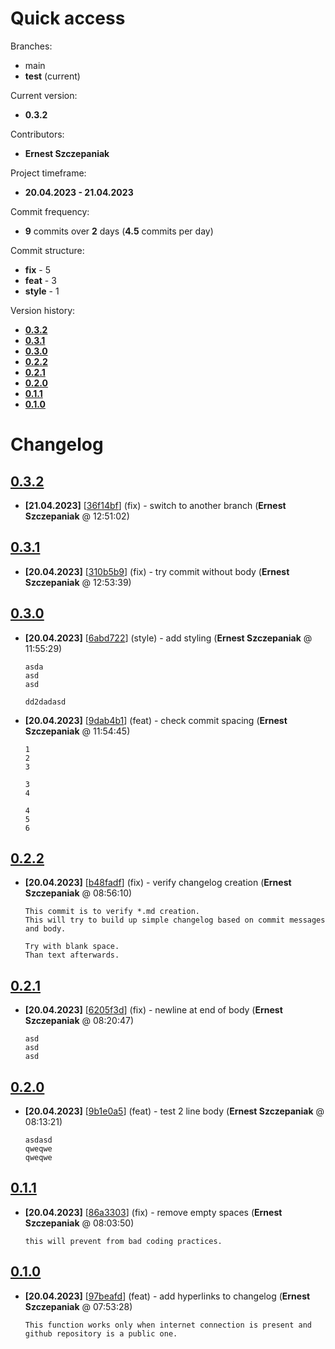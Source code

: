 # Quick access
Branches:
* main
* **test** (current)

Current version:
* **0.3.2**

Contributors:
* **Ernest Szczepaniak**

Project timeframe:
* **20.04.2023 - 21.04.2023**

Commit frequency:
* **9** commits over **2** days (**4.5** commits per day)

Commit structure:
* **fix** - 5
* **feat** - 3
* **style** - 1

Version history:
* [**0.3.2**](#032)
* [**0.3.1**](#031)
* [**0.3.0**](#030)
* [**0.2.2**](#022)
* [**0.2.1**](#021)
* [**0.2.0**](#020)
* [**0.1.1**](#011)
* [**0.1.0**](#010)

# Changelog
## **[0.3.2](https://github.com/ErnestSzczepaniak/version/tree/36f14bf)**
* **[21.04.2023]** [[36f14bf](https://github.com/ErnestSzczepaniak/version/commit/36f14bf)] (fix) - switch to another branch (**Ernest Szczepaniak** @ 12:51:02)
## **[0.3.1](https://github.com/ErnestSzczepaniak/version/tree/310b5b9)**
* **[20.04.2023]** [[310b5b9](https://github.com/ErnestSzczepaniak/version/commit/310b5b9)] (fix) - try commit without body (**Ernest Szczepaniak** @ 12:53:39)
## **[0.3.0](https://github.com/ErnestSzczepaniak/version/tree/6abd722)**
* **[20.04.2023]** [[6abd722](https://github.com/ErnestSzczepaniak/version/commit/6abd722)] (style) - add styling (**Ernest Szczepaniak** @ 11:55:29)

   ```
   asda
   asd
   asd
   
   dd2dadasd
   ```

* **[20.04.2023]** [[9dab4b1](https://github.com/ErnestSzczepaniak/version/commit/9dab4b1)] (feat) - check commit spacing (**Ernest Szczepaniak** @ 11:54:45)

   ```
   1
   2
   3
   
   3
   4
   
   4
   5
   6
   ```

## **[0.2.2](https://github.com/ErnestSzczepaniak/version/tree/b48fadf)**
* **[20.04.2023]** [[b48fadf](https://github.com/ErnestSzczepaniak/version/commit/b48fadf)] (fix) - verify changelog creation (**Ernest Szczepaniak** @ 08:56:10)

   ```
   This commit is to verify *.md creation.
   This will try to build up simple changelog based on commit messages and body.
   
   Try with blank space.
   Than text afterwards.
   ```

## **[0.2.1](https://github.com/ErnestSzczepaniak/version/tree/6205f3d)**
* **[20.04.2023]** [[6205f3d](https://github.com/ErnestSzczepaniak/version/commit/6205f3d)] (fix) - newline at end of body (**Ernest Szczepaniak** @ 08:20:47)

   ```
   asd
   asd
   asd
   ```

## **[0.2.0](https://github.com/ErnestSzczepaniak/version/tree/9b1e0a5)**
* **[20.04.2023]** [[9b1e0a5](https://github.com/ErnestSzczepaniak/version/commit/9b1e0a5)] (feat) - test 2 line body (**Ernest Szczepaniak** @ 08:13:21)

   ```
   asdasd
   qweqwe
   qweqwe
   ```

## **[0.1.1](https://github.com/ErnestSzczepaniak/version/tree/86a3303)**
* **[20.04.2023]** [[86a3303](https://github.com/ErnestSzczepaniak/version/commit/86a3303)] (fix) - remove empty spaces (**Ernest Szczepaniak** @ 08:03:50)

   ```
   this will prevent from bad coding practices.
   ```

## **[0.1.0](https://github.com/ErnestSzczepaniak/version/tree/97beafd)**
* **[20.04.2023]** [[97beafd](https://github.com/ErnestSzczepaniak/version/commit/97beafd)] (feat) - add hyperlinks to changelog (**Ernest Szczepaniak** @ 07:53:28)

   ```
   This function works only when internet connection is present and github repository is a public one.
   ```

